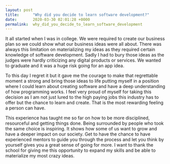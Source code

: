 ```yaml
---
layout: post
title:      "Why did you decide to learn software development?"
date:       2020-03-30 02:01:28 +0000
permalink:  why_did_you_decide_to_learn_software_development
---
```



It all started when I was in college. We were required to create our business plan so we could show what our business ideas were all about. There was always this limitation on materializing my ideas as they required certain knowledge of software development. Sadly I had to bury those ideas as the judges were hardly criticizing any digital products or services. We wanted to graduate and it was a huge risk going for an app idea. 

To this day I regret it but it gave me the courage to make that regrettable moment a strong and bring those ideas to life putting myself in a position where I could learn about creating software and have a deep understanding of how programming works. I feel very proud of myself for taking this decision as I am not just lured to the high paying jobs this industry has to offer but the chance to learn and create. That is the most rewarding feeling a person can have. 

This experience has taught me so far on how to be more disciplined, resourceful and getting things done. Being surrounded by people who took the same choice is inspiring. It shows how some of us want to grow and have a deeper impact on our society. Get to have the chance to have experienced mentors to guide you through the process and let you think by yourself gives you a great sense of going for more. I want to thank the school for giving me this opportunity to expand my skills and be able to materialize my most crazy ideas.
